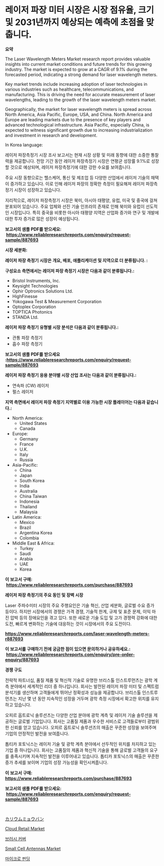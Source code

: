 <p><h1>레이저 파장 미터 시장은 시장 점유율, 크기 및 2031년까지 예상되는 예측에 초점을 맞춥니다.</h1></p><p><strong>요약</strong></p>
<p><p>The Laser Wavelength Meters Market research report provides valuable insights into current market conditions and future trends for this growing industry. The market is expected to grow at a CAGR of 9.1% during the forecasted period, indicating a strong demand for laser wavelength meters.</p><p>Key market trends include increasing adoption of laser technologies in various industries such as healthcare, telecommunications, and manufacturing. This is driving the need for accurate measurement of laser wavelengths, leading to the growth of the laser wavelength meters market.</p><p>Geographically, the market for laser wavelength meters is spread across North America, Asia Pacific, Europe, USA, and China. North America and Europe are leading markets due to the presence of key players and advanced technological infrastructure. Asia Pacific, especially China, is expected to witness significant growth due to increasing industrialization and investment in research and development.</p><p>In Korea language:</p><p>레이저 파장측정기 시장 조사 보고서는 현재 시장 상황 및 미래 동향에 대한 소중한 통찰력을 제공합니다. 전망 기간 동안 레이저 파장측정기 시장은 연평균 성장률 9.1%로 성장할 것으로 예상되며, 레이저 파장측정기에 대한 강한 수요를 보여줍니다.</p><p>주요 시장 동향으로는 헬스케어, 통신 및 제조업 등 다양한 산업에서 레이저 기술의 채택이 증가하고 있습니다. 이로 인해 레이저 파장의 정확한 측정이 필요해져 레이저 파장측정기 시장이 성장하고 있습니다.</p><p>지리적으로, 레이저 파장측정기 시장은 북미, 아시아 태평양, 유럽, 미국 및 중국에 걸쳐 분포되어 있습니다. 주요 업체와 선진 기술 인프라의 존재로 인해 북미와 유럽이 선도적인 시장입니다. 특히 중국을 비롯한 아시아 태평양 지역은 산업화 증가와 연구 및 개발에 대한 투자 증가로 많은 성장이 예상됩니다.</p></p>
<p><strong>보고서의 샘플 PDF를 받으세요: &nbsp;<a href="https://www.reliableresearchreports.com/enquiry/request-sample/887693">https://www.reliableresearchreports.com/enquiry/request-sample/887693</a></strong></p>
<p><strong>시장 세분화:</strong></p>
<p><strong> 레이저 파장 측정기 시장은 개요, 배포, 애플리케이션 및 지역으로 더 분류됩니다. :</strong></p>
<p><strong>구성요소 측면에서는 레이저 파장 측정기 시장은 다음과 같이 분류됩니다.:</strong></p>
<p><ul><li>Bristol Instruments, Inc.</li><li>Keysight Technologies</li><li>Ophir Optronics Solutions Ltd.</li><li>HighFinesse</li><li>Yokogawa Test & Measurement Corporation</li><li>Optoplex Corporation</li><li>TOPTICA Photonics</li><li>STANDA Ltd.</li></ul></p>
<p><strong> 레이저 파장 측정기 유형별 시장 분석은 다음과 같이 분류됩니다.:</strong></p>
<p><ul><li>관통 파장 측정기</li><li>흡수 파장 측정기</li></ul></p>
<p><strong>보고서의 샘플 PDF를 받으세요 :<a href="https://www.reliableresearchreports.com/enquiry/request-sample/887693">https://www.reliableresearchreports.com/enquiry/request-sample/887693</a></strong></p>
<p><strong> 레이저 파장 측정기 응용 분야별 시장 산업 조사는 다음과 같이 분류됩니다.:</strong></p>
<p><ul><li>연속파 (CW) 레이저</li><li>펄스 레이저</li></ul></p>
<p><strong>지역 측면에서 레이저 파장 측정기 지역별로 이용 가능한 시장 플레이어는 다음과 같습니다.:</strong></p>
<p><ul>
    <li>
        North America:
        <ul>
            <li>United States</li>
            <li>Canada</li>
        </ul>
    </li>
    <li>
        Europe:
        <ul>
            <li>Germany</li>
            <li>France</li>
            <li>U.K.</li>
            <li>Italy</li>
            <li>Russia</li>
        </ul>
    </li>
    <li>
        Asia-Pacific:
        <ul>
            <li>China</li>
            <li>Japan</li>
            <li>South Korea</li>
            <li>India</li>
            <li>Australia</li>
            <li>China Taiwan</li>
            <li>Indonesia</li>
            <li>Thailand</li>
            <li>Malaysia</li>
        </ul>
    </li>
    <li>
        Latin America:
        <ul>
            <li>Mexico</li>
            <li>Brazil</li>
            <li>Argentina Korea</li>
            <li>Colombia</li>
        </ul>
    </li>
    <li>
        Middle East & Africa:
        <ul>
            <li>Turkey</li>
            <li>Saudi</li>
            <li>Arabia</li>
            <li>UAE</li>
            <li>Korea</li>
        </ul>
    </li>
    </ul></p>
<p><strong>이 보고서 구매: &nbsp;<a href="https://www.reliableresearchreports.com/purchase/887693">https://www.reliableresearchreports.com/purchase/887693</a></strong></p>
<p><strong>레이저 파장 측정기의 주요 동인 및 장벽 시장</strong></p>
<p><p>Laser 주파수미터 시장의 주요 주행요인은 기술 혁신, 산업 세분화, 글로벌 수요 증가 등이다. 하지만 시장에서의 경쟁은 가격 경쟁, 기술적 한계, 규제 및 표준 문제, 이익 마진 압박 등의 장애요인을 겪고 있다. 또한 새로운 기술 도입 및 고가 경쟁력 강화에 대한 도전, 빠르게 변화하는 기술에 대응하는 것이 시장에서의 주요 도전이다.</p></p>
<p><strong><a href="https://www.reliableresearchreports.com/laser-wavelength-meters-r887693">https://www.reliableresearchreports.com/laser-wavelength-meters-r887693</a></strong></p>
<p><strong>이 보고서를 구매하기 전에 궁금한 점이 있으면 문의하거나 공유하세요.: &nbsp;<a href="https://www.reliableresearchreports.com/enquiry/pre-order-enquiry/887693">https://www.reliableresearchreports.com/enquiry/pre-order-enquiry/887693</a></strong></p>
<p><strong>경쟁 구도</strong></p>
<p><p>전략적 파트너십, 품질 제품 및 혁신적 기술로 유명한 브리스톨 인스트루먼츠는 광학 계측 분야에서 세계적인 리더 중 하나입니다. 회사는 발전된 레이저 파장 미터 및 스펙트럼 분석기를 생산하며 고객들에게 뛰어난 정확성과 성능을 제공합니다. 브리스톨 인스트루먼츠는 지난 몇 년 동안 지속적인 성장을 거두며 광학 측정 시장에서 확고한 위치를 유지하고 있습니다.</p><p>오피르 옵트로닉 솔루션즈는 다양한 산업 분야에 광학 계측 및 레이저 기술 솔루션을 제공하는 글로벌 기업입니다. 회사는 고품질 제품과 우수한 서비스로 고객들로부터 광범위한 신뢰를 얻고 있습니다. 오피르 옵트로닉 솔루션즈의 매출은 꾸준한 성장을 보여주며 기업의 안정적인 발전을 보여줍니다.</p><p>톱티카 포토닉스는 레이저 기술 및 광학 계측 분야에서 선두적인 위치를 차지하고 있는 기업 중 하나입니다. 회사는 고품질의 제품과 혁신적 기술을 통해 글로벌 고객들의 요구를 충족시키며 지속적인 발전을 이루어내고 있습니다. 톱티카 포토닉스의 매출은 꾸준한 증가 추세를 보이며 기업의 성장 가능성을 확인시켜줍니다.</p></p>
<p><strong>이 보고서 구매: &nbsp; <a href="https://www.reliableresearchreports.com/purchase/887693">https://www.reliableresearchreports.com/purchase/887693</a></strong></p>
<p><strong>보고서의 샘플 PDF를 받으세요: &nbsp;<a href="https://www.reliableresearchreports.com/enquiry/request-sample/887693">https://www.reliableresearchreports.com/enquiry/request-sample/887693</a></strong><strong></strong></p>
<p>&nbsp;</p>
<p><p><a href="https://medium.com/@addiehirthe05/%E3%82%AB%E3%83%AA%E3%82%A6%E3%83%A0%E3%82%A2%E3%83%AB%E3%83%A0%E5%B8%82%E5%A0%B4%E3%81%AE%E8%A6%8F%E6%A8%A1-cagr-%E5%8B%95%E5%90%91-2024-2030-43dc093a224c">カリウムミョウバン</a></p><p><a href="https://github.com/nancykennedykellievqfqt2/Market-Research-Report-List-2/blob/main/cloud-retail-market.md">Cloud Retail Market</a></p><p><a href="https://medium.com/@obiemante1922/%EB%B6%93%EC%BB%A4%EB%B2%84-%EC%8B%9C%EC%9E%A5-%EC%8B%9C%EC%9E%A5-cagr-%EC%8B%9C%EC%9E%A5-%EB%8F%99%ED%96%A5-%EB%B0%8F-%EC%84%B1%EC%9E%A5-%EC%A0%84%EB%9E%B5%EC%97%90-%EB%8C%80%ED%95%9C-%ED%86%B5%EC%B0%B0%EB%A0%A5-8d9e3eee623e">브러시 커버</a></p><p><a href="https://medium.com/@carlahoustonh51/small-cell-antennas-nbsp-market-focuses-on-market-share-size-and-projected-forecast-till-2031-e1f1a10c7988">Small Cell Antennas Market</a></p><p><a href="https://github.com/JonHarrtis67676y/Market-Research-Report-List-1/blob/main/700617023770.md">마이크로 펀딩</a></p></p>